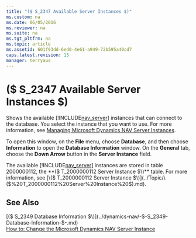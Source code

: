 ```yaml
---
title: "($ S_2347 Available Server Instances $)"
ms.custom: na
ms.date: 06/05/2016
ms.reviewer: na
ms.suite: na
ms.tgt_pltfrm: na
ms.topic: article
ms.assetid: 601f93dd-6ed0-4e61-a949-72b595a40cd7
caps.latest.revision: 15
manager: terryaus
---
```

# ($ S_2347 Available Server Instances $)
Shows the available [!INCLUDE[nav_server](../dynamics-nav/includes/nav_server_md.md)] instances that can connect to the database. You select the instance that you want to use. For more information, see [Managing Microsoft Dynamics NAV Server Instances](../dynamics-nav/Managing-Microsoft-Dynamics-NAV-Server-Instances.md).  
  
 To open this window, on the **File** menu, choose **Database**, and then choose **Information** to open the **Database Information** window. On the **General** tab, choose the **Down Arrow** button in the **Server Instance** field.  
  
 The available [!INCLUDE[nav_server](../dynamics-nav/includes/nav_server_md.md)] instances are stored in table 2000000112, the **\($ T\_2000000112 Server Instance $\)** table. For more information, see [\($ T\_2000000112 Server Instance $\)](../Topic/\($%20T_2000000112%20Server%20Instance%20$\).md).  
  
## See Also  
 [\($ S\_2349 Database Information $\)](../dynamics-nav/-$-S_2349-Database-Information-$-.md)   
 [How to: Change the Microsoft Dynamics NAV Server Instance](../Topic/How%20to:%20Change%20the%20Microsoft%20Dynamics%20NAV%20Server%20Instance.md)